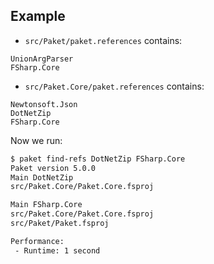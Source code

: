 ## Example

* `src/Paket/paket.references` contains:

```text
UnionArgParser
FSharp.Core
```

* `src/Paket.Core/paket.references` contains:

```text
Newtonsoft.Json
DotNetZip
FSharp.Core
```

Now we run:

```sh
$ paket find-refs DotNetZip FSharp.Core
Paket version 5.0.0
Main DotNetZip
src/Paket.Core/Paket.Core.fsproj

Main FSharp.Core
src/Paket.Core/Paket.Core.fsproj
src/Paket/Paket.fsproj

Performance:
 - Runtime: 1 second
```

